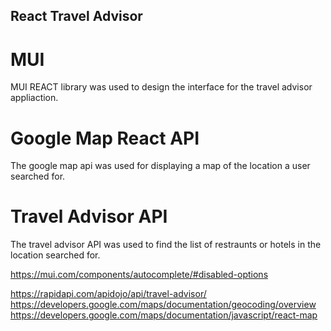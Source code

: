 ## React Travel Advisor

# MUI
MUI REACT library was used to design the interface for the travel advisor appliaction.
# Google Map React API
The google map api was used for displaying a map of the location a user searched for.

# Travel Advisor API
The travel advisor API was used to find the list of restraunts or hotels in the location 
searched for. 



https://mui.com/components/autocomplete/#disabled-options

https://rapidapi.com/apidojo/api/travel-advisor/
https://developers.google.com/maps/documentation/geocoding/overview
https://developers.google.com/maps/documentation/javascript/react-map
